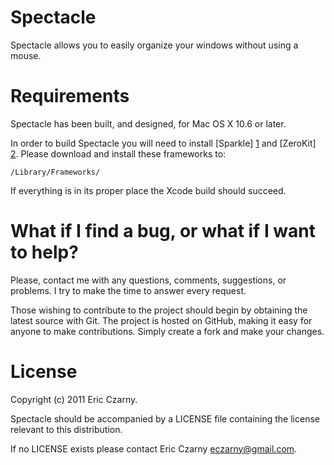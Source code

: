 # Spectacle

Spectacle allows you to easily organize your windows without using a mouse.

# Requirements

Spectacle has been built, and designed, for Mac OS X 10.6 or later.

In order to build Spectacle you will need to install [Sparkle] [1] and [ZeroKit] [2]. Please download and install these frameworks to:

    /Library/Frameworks/

If everything is in its proper place the Xcode build should succeed.

# What if I find a bug, or what if I want to help?

Please, contact me with any questions, comments, suggestions, or problems. I try to make the time to answer every request.

Those wishing to contribute to the project should begin by obtaining the latest source with Git. The project is hosted on GitHub, making it easy for anyone to make contributions. Simply create a fork and make your changes.

# License

Copyright (c) 2011 Eric Czarny.

Spectacle should be accompanied by a LICENSE file containing the license relevant to this distribution.

If no LICENSE exists please contact Eric Czarny <eczarny@gmail.com>.

[1]: http://sparkle.andymatuschak.org
[2]: http://github.com/eczarny/zerokit
